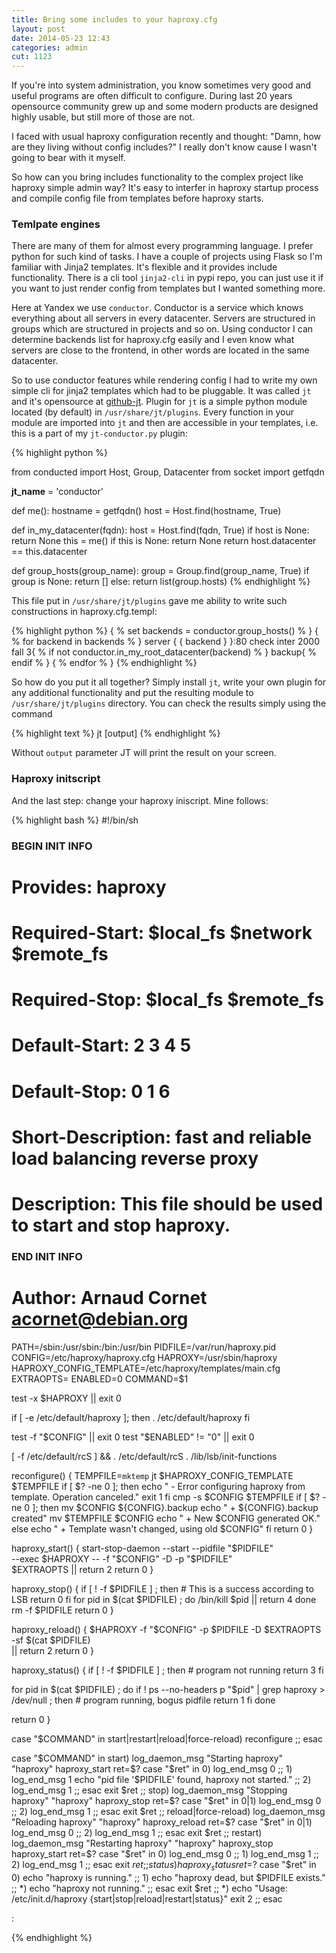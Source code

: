 ```yaml
---
title: Bring some includes to your haproxy.cfg
layout: post
date: 2014-05-23 12:43
categories: admin
cut: 1123
---
```


If you're into system administration, you know sometimes very good and useful programs
are often difficult to configure. During last 20 years opensource community grew up and
some modern products are designed highly usable, but still more of those are not.

I faced with usual haproxy configuration recently and thought: "Damn, how are they living
without config includes?" I really don't know cause I wasn't going to bear with it myself.

So how can you bring includes functionality to the complex project like haproxy simple admin way?
It's easy to interfer in haproxy startup process and compile config file from templates before
haproxy starts. 

### Temlpate engines

There are many of them for almost every programming language. I prefer python for such kind of tasks.
I have a couple of projects using Flask so I'm familiar with Jinja2 templates. It's flexible and 
it provides include functionality. There is a cli tool `jinja2-cli` in pypi repo, you can just use 
it if you want to just render config from templates but I wanted something more.

Here at Yandex we use `conductor`. Conductor is a service which knows everything about all servers
in every datacenter. Servers are structured in groups which are structured in projects and so on.
Using conductor I can determine backends list for haproxy.cfg easily and I even know what servers
are close to the frontend, in other words are located in the same datacenter.

So to use conductor features while rendering config I had to write my own simple cli for jinja2 
templates which had to be pluggable. It was called `jt` and it's opensource at [github-jt]. Plugin
for `jt` is a simple python module located (by default) in `/usr/share/jt/plugins`. Every function
in your module are imported into `jt` and then are accessible in your templates, i.e. this is a 
part of my `jt-conductor.py` plugin:

{% highlight python %}

from conducted import Host, Group, Datacenter
from socket import getfqdn

__jt_name__ = 'conductor'

def me():
  hostname = getfqdn()
  host = Host.find(hostname, True)

def in_my_datacenter(fqdn):
  host = Host.find(fqdn, True)
  if host is None:
    return None
  this = me()
  if this is None:
    return None
  return host.datacenter == this.datacenter

def group_hosts(group_name):
  group = Group.find(group_name, True)
  if group is None:
    return []
  else:
    return list(group.hosts)
{% endhighlight %}

This file put in `/usr/share/jt/plugins` gave me ability to write such constructions in haproxy.cfg.templ:

{% highlight python %}
{ % set backends = conductor.group_hosts(<groupname>) % }
{ % for backend in backends % }
  server { { backend } }:80 check inter 2000 fall 3{ % if not conductor.in_my_root_datacenter(backend) % } backup{ % endif % }
{ % endfor % }
{% endhighlight %}

So how do you put it all together? Simply install `jt`, write your own plugin for any additional functionality and put the resulting
module to `/usr/share/jt/plugins` directory. You can check the results simply using the command

{% highlight text %}
  jt <tepmlate> [output]
{% endhighlight %}

Without `output` parameter JT will print the result on your screen. 

### Haproxy initscript

And the last step: change your haproxy iniscript. Mine follows:

{% highlight bash %}
#!/bin/sh
### BEGIN INIT INFO
# Provides:          haproxy
# Required-Start:    $local_fs $network $remote_fs
# Required-Stop:     $local_fs $remote_fs
# Default-Start:     2 3 4 5
# Default-Stop:      0 1 6
# Short-Description: fast and reliable load balancing reverse proxy
# Description:       This file should be used to start and stop haproxy.
### END INIT INFO

# Author: Arnaud Cornet <acornet@debian.org>

PATH=/sbin:/usr/sbin:/bin:/usr/bin
PIDFILE=/var/run/haproxy.pid
CONFIG=/etc/haproxy/haproxy.cfg
HAPROXY=/usr/sbin/haproxy
HAPROXY_CONFIG_TEMPLATE=/etc/haproxy/templates/main.cfg
EXTRAOPTS=
ENABLED=0
COMMAND=$1

test -x $HAPROXY || exit 0

if [ -e /etc/default/haproxy ]; then
  . /etc/default/haproxy
fi

test -f "$CONFIG" || exit 0
test "$ENABLED" != "0" || exit 0

[ -f /etc/default/rcS ] && . /etc/default/rcS
. /lib/lsb/init-functions

reconfigure()
{
  TEMPFILE=`mktemp`
  jt $HAPROXY_CONFIG_TEMPLATE $TEMPFILE
  if [ $? -ne 0 ]; then
    echo " - Error configuring haproxy from template. Operation canceled."
    exit 1
  fi
  cmp -s $CONFIG $TEMPFILE
  if [ $? -ne 0 ]; then
    mv $CONFIG ${CONFIG}.backup
    echo " + ${CONFIG}.backup created"
    mv $TEMPFILE $CONFIG
    echo " + New $CONFIG generated OK."
  else
    echo " + Template wasn't changed, using old $CONFIG"
  fi
  return 0
}


haproxy_start()
{
  start-stop-daemon --start --pidfile "$PIDFILE" \
    --exec $HAPROXY -- -f "$CONFIG" -D -p "$PIDFILE" \
    $EXTRAOPTS || return 2
  return 0
}

haproxy_stop()
{
  if [ ! -f $PIDFILE ] ; then
    # This is a success according to LSB
    return 0
  fi
  for pid in $(cat $PIDFILE) ; do
    /bin/kill $pid || return 4
  done
  rm -f $PIDFILE
  return 0
}

haproxy_reload()
{
  $HAPROXY -f "$CONFIG" -p $PIDFILE -D $EXTRAOPTS -sf $(cat $PIDFILE) \
    || return 2
  return 0
}

haproxy_status()
{
  if [ ! -f $PIDFILE ] ; then
    # program not running
    return 3
  fi

  for pid in $(cat $PIDFILE) ; do
    if ! ps --no-headers p "$pid" | grep haproxy > /dev/null ; then
      # program running, bogus pidfile
      return 1
    fi
  done

  return 0
}

case "$COMMAND" in
start|restart|reload|force-reload)
  reconfigure
  ;;
esac

case "$COMMAND" in
start)
  log_daemon_msg "Starting haproxy" "haproxy"
  haproxy_start
  ret=$?
  case "$ret" in
  0)
    log_end_msg 0
    ;;
  1)
    log_end_msg 1
    echo "pid file '$PIDFILE' found, haproxy not started."
    ;;
  2)
    log_end_msg 1
    ;;
  esac
  exit $ret
  ;;
stop)
  log_daemon_msg "Stopping haproxy" "haproxy"
  haproxy_stop
  ret=$?
  case "$ret" in
  0|1)
    log_end_msg 0
    ;;
  2)
    log_end_msg 1
    ;;
  esac
  exit $ret
  ;;
reload|force-reload)
  log_daemon_msg "Reloading haproxy" "haproxy"
  haproxy_reload
  ret=$?
  case "$ret" in
  0|1)
    log_end_msg 0
    ;;
  2)
    log_end_msg 1
    ;;
  esac
  exit $ret
  ;;
restart)
  log_daemon_msg "Restarting haproxy" "haproxy"
  haproxy_stop
  haproxy_start
  ret=$?
  case "$ret" in
  0)
    log_end_msg 0
    ;;
  1)
    log_end_msg 1
    ;;
  2)
    log_end_msg 1
    ;;
  esac
  exit $ret
  ;;
status)
  haproxy_status
  ret=$?
  case "$ret" in
  0)
    echo "haproxy is running."
    ;;
  1)
    echo "haproxy dead, but $PIDFILE exists."
    ;;
  *)
    echo "haproxy not running."
    ;;
  esac
  exit $ret
  ;;
*)
  echo "Usage: /etc/init.d/haproxy {start|stop|reload|restart|status}"
  exit 2
  ;;
esac

:

{% endhighlight %}

[github-jt]: https://github.com/viert/jt

